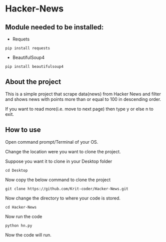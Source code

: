 # Hacker-News

## Module needed to be installed:
- Requets 
```
pip install requests
```

- BeautifulSoup4
```
pip install beautifulsoup4
```

## About the project
This is a simple project that scrape data(news) from Hacker News and filter and shows news with points more than or equal to 100 in descending order.

If you want to read more(i.e. move to next page) then type y or else n to exit.

## How to use
Open command prompt/Terminal of your OS.

Change the location were you want to clone the project.

Suppose you want it to clone in your Desktop folder
```
cd Desktop
```
Now copy the below command to clone the project
```
git clone https://github.com/Krit-coder/Hacker-News.git
```
Now change the directory to where your code is stored.
```
cd Hacker-News
```
Now run the code
```
python hn.py
```
Now the code will run.
